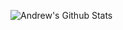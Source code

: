 ![Andrew's Github Stats](https://github-readme-stats.vercel.app/api?username=ariddlestone&show_icons=true)
